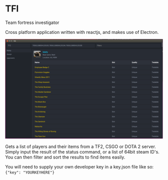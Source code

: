 # TFI
Team fortress investigator

Cross platform application written with reactjs, and makes use of Electron.

![Screenshot](https://raw.githubusercontent.com/StreatCodes/TFI/master/screenshots/Screenshot.png)



Gets a list of players and their items from a TF2, CSGO or DOTA 2 server. Simply
input the result of the status command, or a list of 64bit steam ID's. You can
then filter and sort the results to find items easily.

You will need to supply your own developer key in a key.json file like so:
```{"key": "YOURKEYHERE"}```
